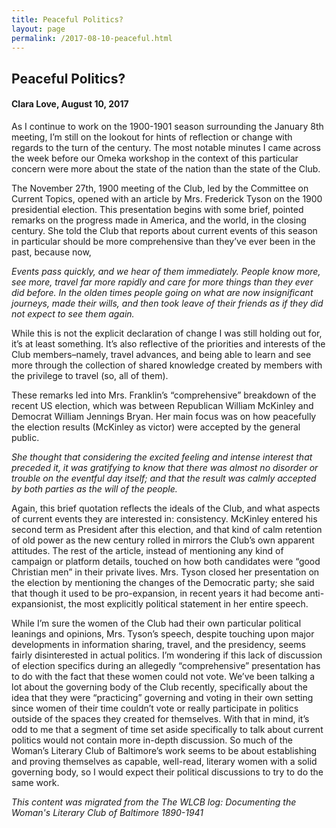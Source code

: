 ```yaml
---
title: Peaceful Politics?
layout: page
permalink: /2017-08-10-peaceful.html
---
```



## Peaceful Politics?
#### Clara Love, August 10, 2017

As I continue to work on the 1900-1901 season surrounding the January 8th meeting, I’m still on the lookout for hints of reflection or change with regards to the turn of the century. The most notable minutes I came across the week before our Omeka workshop in the context of this particular concern were more about the state of the nation than the state of the Club.

The November 27th, 1900 meeting of the Club, led by the Committee on Current Topics, opened with an article by Mrs. Frederick Tyson on the 1900 presidential election. This presentation begins with some brief, pointed remarks on the progress made in America, and the world, in the closing century. She told the Club that reports about current events of this season in particular should be more comprehensive than they’ve ever been in the past, because now,

*Events pass quickly, and we hear of them immediately. People know more, see more, travel far more rapidly and care for more things than they ever did before. In the olden times people going on what are now insignificant journeys, made their wills, and then took leave of their friends as if they did not expect to see them again.*

While this is not the explicit declaration of change I was still holding out for, it’s at least something. It’s also reflective of the priorities and interests of the Club members–namely, travel advances, and being able to learn and see more through the collection of shared knowledge created by members with the privilege to travel (so, all of them).

These remarks led into Mrs. Franklin’s “comprehensive” breakdown of the recent US election, which was between Republican William McKinley and Democrat William Jennings Bryan. Her main focus was on how peacefully the election results (McKinley as victor) were accepted by the general public.

*She thought that considering the excited feeling and intense interest that preceded it, it was gratifying to know that there was almost no disorder or trouble on the eventful day itself; and that the result was calmly accepted by both parties as the will of the people.*

Again, this brief quotation reflects the ideals of the Club, and what aspects of current events they are interested in: consistency. McKinley entered his second term as President after this election, and that kind of calm retention of old power as the new century rolled in mirrors the Club’s own apparent attitudes. The rest of the article, instead of mentioning any kind of campaign or platform details, touched on how both candidates were “good Christian men” in their private lives. Mrs. Tyson closed her presentation on the election by mentioning the changes of the Democratic party; she said that though it used to be pro-expansion, in recent years it had become anti-expansionist, the most explicitly political statement in her entire speech.

While I’m sure the women of the Club had their own particular political leanings and opinions, Mrs. Tyson’s speech, despite touching upon major developments in information sharing, travel, and the presidency, seems fairly disinterested in actual politics. I’m wondering if this lack of discussion of election specifics during an allegedly “comprehensive” presentation has to do with the fact that these women could not vote. We’ve been talking a lot about the governing body of the Club recently, specifically about the idea that they were “practicing” governing and voting in their own setting since women of their time couldn’t vote or really participate in politics outside of the spaces they created for themselves. With that in mind, it’s odd to me that a segment of time set aside specifically to talk about current politics would not contain more in-depth discussion. So much of the Woman’s Literary Club of Baltimore’s work seems to be about establishing and proving themselves as capable, well-read, literary women with a solid governing body, so I would expect their political discussions to try to do the same work.

*This content was migrated from the The WLCB log: Documenting the Woman's Literary Club of Baltimore 1890-1941*